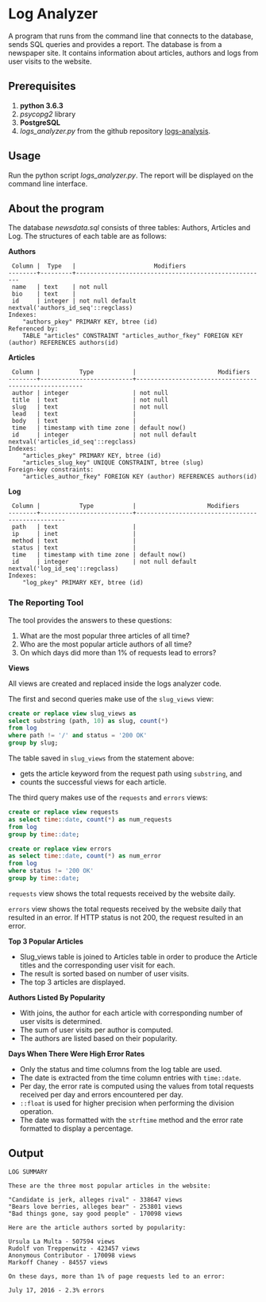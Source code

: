 # Log Analyzer

A program that runs from the command line that connects to the database, sends 
SQL queries and provides a report. The database is from a newspaper site. It contains
information about articles, authors and logs from user visits to the website.


## Prerequisites

1. **python 3.6.3**
2. _psycopg2_ library
3. **PostgreSQL**
4. _logs_analyzer.py_ from the github repository [logs-analysis](https://github.com/czar3985/logs-analysis).

## Usage

Run the python script _logs_analyzer.py_. The report will be displayed on the command line interface.

## About the program

The database _newsdata.sql_ consists of three tables: Authors, Articles and Log. 
The structures of each table are as follows:

**Authors**
```
 Column |  Type   |                      Modifiers
--------+---------+------------------------------------------------------
 name   | text    | not null
 bio    | text    |
 id     | integer | not null default nextval('authors_id_seq'::regclass)
Indexes:
    "authors_pkey" PRIMARY KEY, btree (id)
Referenced by:
    TABLE "articles" CONSTRAINT "articles_author_fkey" FOREIGN KEY (author) REFERENCES authors(id)
```

**Articles**
```
 Column |           Type           |                       Modifiers            
--------+--------------------------+-------------------------------------------------------
 author | integer                  | not null
 title  | text                     | not null
 slug   | text                     | not null
 lead   | text                     |
 body   | text                     |
 time   | timestamp with time zone | default now()
 id     | integer                  | not null default nextval('articles_id_seq'::regclass)
Indexes:
    "articles_pkey" PRIMARY KEY, btree (id)
    "articles_slug_key" UNIQUE CONSTRAINT, btree (slug)
Foreign-key constraints:
    "articles_author_fkey" FOREIGN KEY (author) REFERENCES authors(id)
```

**Log**
```
 Column |           Type           |                    Modifiers               
--------+--------------------------+--------------------------------------------------
 path   | text                     |
 ip     | inet                     |
 method | text                     |
 status | text                     |
 time   | timestamp with time zone | default now()
 id     | integer                  | not null default nextval('log_id_seq'::regclass)
Indexes:
    "log_pkey" PRIMARY KEY, btree (id)
```

### The Reporting Tool

The tool provides the answers to these questions:
1. What are the most popular three articles of all time?
2. Who are the most popular article authors of all time?
3. On which days did more than 1% of requests lead to errors?

**Views**

All views are created and replaced inside the logs analyzer code.

The first and second queries make use of the ```slug_views``` view:
```sql
create or replace view slug_views as
select substring (path, 10) as slug, count(*)
from log
where path != '/' and status = '200 OK'
group by slug;
``` 
The table saved in ```slug_views``` from the statement above: 
- gets the article keyword from the request path using ```substring```, and
- counts the successful views for each article.

The third query makes use of the ```requests``` and ```errors``` views:
```sql
create or replace view requests
as select time::date, count(*) as num_requests
from log
group by time::date;

create or replace view errors
as select time::date, count(*) as num_error
from log
where status != '200 OK'
group by time::date;
```

```requests``` view shows the total requests received by the website daily.

```errors``` view shows the total requests received by the website daily that
resulted in an error. If HTTP status is not 200, the request resulted in an error.

**Top 3 Popular Articles**
- Slug_views table is joined to Articles table in order
to produce the Article titles and the corresponding user visit for each.
- The result is sorted based on number of user visits.
- The top 3 articles are displayed.

**Authors Listed By Popularity**
- With joins, the author for each article with corresponding
number of user visits is determined.
- The sum of user visits per author is computed.
- The authors are listed based on their popularity.

**Days When There Were High Error Rates**
- Only the status and time columns from the log table are used.
- The date is extracted from the time column entries with ```time::date```.
- Per day, the error rate is computed using the values from total requests received
per day and errors encountered per day.
- ```::float``` is used for higher precision when performing the division operation.
- The date was formatted with the ```strftime``` method and the error rate formatted
to display a percentage.

## Output
```
LOG SUMMARY

These are the three most popular articles in the website:

"Candidate is jerk, alleges rival" - 338647 views
"Bears love berries, alleges bear" - 253801 views
"Bad things gone, say good people" - 170098 views

Here are the article authors sorted by popularity:

Ursula La Multa - 507594 views
Rudolf von Treppenwitz - 423457 views
Anonymous Contributor - 170098 views
Markoff Chaney - 84557 views

On these days, more than 1% of page requests led to an error:

July 17, 2016 - 2.3% errors
```

